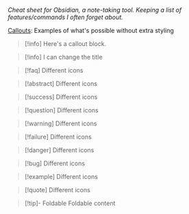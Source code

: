 *Cheat sheet for Obsidian, a note-taking tool. Keeping a list of features/commands I often forget about.*

[Callouts](https://help.obsidian.md/Editing+and+formatting/Callouts): Examples of what's possible without extra styling

> [!info] 
> Here's a callout block. 

> [!info] I can change the title

> [!faq] Different icons

> [!abstract] Different icons

> [!success] Different icons

> [!question] Different icons

> [!warning] Different icons

> [!failure] Different icons

> [!danger] Different icons

> [!bug] Different icons

> [!example] Different icons

> [!quote] Different icons

> [!tip]- Foldable
> Foldable content